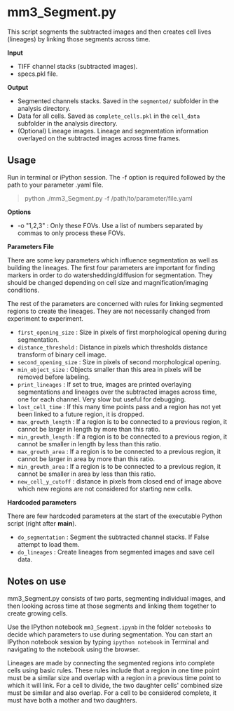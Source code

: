# mm3_Segment.py

This script segments the subtracted images and then creates cell lives (lineages) by linking those segments across time.

**Input**
* TIFF channel stacks (subtracted images).
* specs.pkl file.

**Output**
* Segmented channels stacks. Saved in the `segmented/` subfolder in the analysis directory.
* Data for all cells. Saved as `complete_cells.pkl` in the `cell_data` subfolder in the analysis directory.
* (Optional) Lineage images. Lineage and segmentation information overlayed on the subtracted images across time frames.

## Usage
Run in terminal or iPython session. The -f option is required followed by the path to your parameter .yaml file.

> python ./mm3_Segment.py -f /path/to/parameter/file.yaml

**Options**

* -o "1,2,3" : Only these FOVs. Use a list of numbers separated by commas to only process these FOVs.

**Parameters File**

There are some key parameters which influence segmentation as well as building the lineages. The first four parameters are important for finding markers in order to do watershedding/diffusion for segmentation. They should be changed depending on cell size and magnification/imaging conditions.

The rest of the parameters are concerned with rules for linking segmented regions to create the lineages. They are not necessarily changed from experiment to experiment.

* `first_opening_size` : Size in pixels of first morphological opening during segmentation.
* `distance_threshold` : Distance in pixels which thresholds distance transform of binary cell image.
* `second_opening_size` : Size in pixels of second morphological opening.
* `min_object_size` : Objects smaller than this area in pixels will be removed before labeling.
* `print_lineages` : If set to true, images are printed overlaying segmentations and lineages over the subtracted images across time, one for each channel. Very slow but useful for debugging.
* `lost_cell_time` : If this many time points pass and a region has not yet been linked to a future region, it is dropped.
* `max_growth_length` : If a region is to be connected to a previous region, it cannot be larger in length by more than this ratio.
* `min_growth_length` : If a region is to be connected to a previous region, it cannot be smaller in length by less than this ratio.
* `max_growth_area` : If a region is to be connected to a previous region, it cannot be larger in area by more than this ratio.
* `min_growth_area` : If a region is to be connected to a previous region, it cannot be smaller in area by less than this ratio.
* `new_cell_y_cutoff` : distance in pixels from closed end of image above which new regions are not considered for starting new cells.

**Hardcoded parameters**

There are few hardcoded parameters at the start of the executable Python script (right after __main__).

* `do_segmentation` : Segment the subtracted channel stacks. If False attempt to load them.
* `do_lineages` : Create lineages from segmented images and save cell data.

## Notes on use

mm3_Segment.py consists of two parts, segmenting individual images, and then looking across time at those segments and linking them together to create growing cells.

Use the IPython notebook `mm3_Segment.ipynb` in the folder `notebooks` to decide which parameters to use during segmentation. You can start an IPython notebook session by typing `ipython notebook` in Terminal and navigating to the notebook using the browser.

Lineages are made by connecting the segmented regions into complete cells using basic rules. These rules include that a region in one time point must be a similar size and overlap with a region in a previous time point to which it will link. For a cell to divide, the two daughter cells' combined size must be similar and also overlap. For a cell to be considered complete, it must have both a mother and two daughters.
